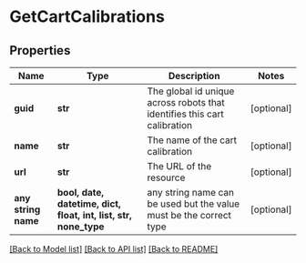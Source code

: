 # GetCartCalibrations


## Properties
Name | Type | Description | Notes
------------ | ------------- | ------------- | -------------
**guid** | **str** | The global id unique across robots that identifies this cart calibration | [optional] 
**name** | **str** | The name of the cart calibration | [optional] 
**url** | **str** | The URL of the resource | [optional] 
**any string name** | **bool, date, datetime, dict, float, int, list, str, none_type** | any string name can be used but the value must be the correct type | [optional]

[[Back to Model list]](../README.md#documentation-for-models) [[Back to API list]](../README.md#documentation-for-api-endpoints) [[Back to README]](../README.md)


